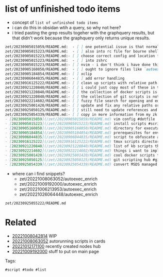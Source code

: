 # list of unfinished todo items

- concept of `list of unfinished todo items`
- i can do this in obsidan wtih a query, so why not here?
- i tried pasting the grep results togeher with the graphquery results, but that didn't work because the graphquery only returns unique results.

```markdown
zet/20230905015059/README.md:  - [ ] one potential issue is that normal vim (not neovim) seems to mess up the terminal when lauched with multiple files with xfer
zet/20230905015223/README.md:  - [ ] also into rc file for bourne shell?
zet/20230905015223/README.md:- [ ] choose correct config and location for both vim and neovim
zet/20230905015223/README.md:  - [ ] into zshrc
zet/20230905015223/README.md:- [ ] nvim - i don't think i have done this yet
zet/20230905160850/README.md:  - [ ] ought to ignore files like `autoexec_enrich` that are used for zkvr cards when finding shortcuts
zet/20230905184854/README.md:- [ ] xclip
zet/20230906044835/README.md:  - [ ] add error handling
zet/20230916125222/README.md:- [ ] clean up scripts with relative path issues
zet/20230921220840/README.md:- [ ] i could just copy most of these in to a card here and fix up all the relative paths
zet/20230921220840/README.md:- [ ] the collection of docker scripts is not fully converted yet
zet/20230921220840/README.md:- [ ] the collection of git scripts is not fully converted yet
zet/20230922214602/README.md:- [ ] fuzzy file search for opening and editing multiple files, any files in any directory
zet/20230925001420/README.md:- [ ] update and fix any relative paths or kb references
zet/20230925050125/README.md:- [ ] still need to update references and dependencies
zet/20230925054339/README.md:- [ ] copy in more information from my zk
- [20230905015059](/zet/20230905015059/README.md) vim config #dotfile
- [20230905015223](/zet/20230905015223/README.md) install scripts #script #setup
- [20230905160850](/zet/20230905160850/README.md) directory for executable short commands to run on path #directory
- [20230905184854](/zet/20230905184854/README.md) prerequesites for environment #environment
- [20230906044835](/zet/20230906044835/README.md) script to obfuscate a nishang reverse tcp shell for windows powershell #shortcmd
- [20230916125222](/zet/20230916125222/README.md) tmux scripts directory #tmux #script #directory
- [20230921220840](/zet/20230921220840/README.md) list of kb scripts that i could decide whether to copy over #idea #list #script
- [20230922214602](/zet/20230922214602/README.md) things i want to implement in zkvr after working on the environment #idea
- [20230925001420](/zet/20230925001420/README.md) cool docker scripts to migrate #docker #script
- [20230925050125](/zet/20230925050125/README.md) git scripting hub #git #script
- [20230925054339](/zet/20230925054339/README.md) convert MSDS managed password structure to NTLM hash #windows #password
```

- where can i find snippets?
  - zet/20221008063052/autoexec_enrich
  - zet/20221009192000/autoexec_enrich
  - zet/20221006213953/autoexec_enrich
  - zet/20221026064448/autoexec_enrich


` zet/20230925055222/README.md `

# Related

- [20221008042814](/zet/20221008042814/README.md) WIP
- [20221008063052](/zet/20221008063052/README.md) autorunning scripts in cards
- [20221012171100](/zet/20221012171100/README.md) recently created nodes hub
- [20221009192000](/zet/20221009192000/README.md) stuff to put on main page

Tags:

    #script #todo #list

